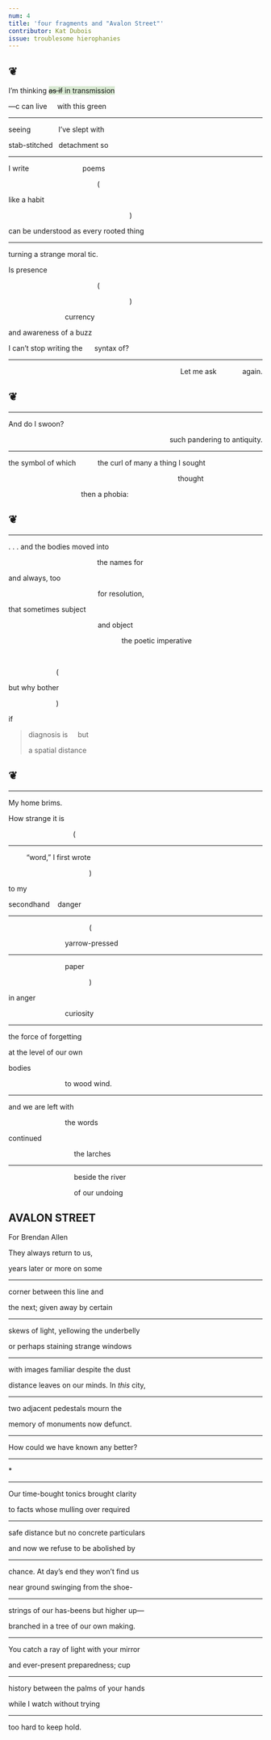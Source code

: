 ```yaml
---
num: 4
title: 'four fragments and "Avalon Street"'
contributor: Kat Dubois
issue: troublesome hierophanies
---
```


<h2>❦</h2>
<div style="max-width:600px;">
<p>I’m thinking <text style="background-color:#D9EAD3"><del>as if</del> in transmission</text></p>
<p>—c can live <span
style="display:inline-block;width:1rem;"></span>with this green   </p>
<hr>
<p>seeing              I’ve slept with</p>
<p>stab-stitched     detachment so</p>
<hr>
<p>I write                               poems</p>
<p style="padding-left:11rem;">(</p>
<p>like a habit                         </p>
<p style="padding-left:15rem;">)</p>
<p>can be understood as every rooted thing</p>
<hr>
<p>turning a strange moral tic.</p>
<p>Is presence                         </p>
<p style="padding-left:11rem;">(</p>
<p style="padding-left:15rem;">)</p>
<p style="padding-left:7rem;">currency</p>
<p>and awareness of a buzz</p>
<p>I can’t stop writing the&nbsp;&nbsp;&nbsp;&nbsp;&nbsp;&nbsp;syntax of? </p>
<hr>
<p style="text-align:right;">Let me ask             again.</p>
</div>
<h2>❦</h2>
<div style="max-width:600px;">
<hr>
<p>And do I swoon?</p>
<p style="text-align:right;">such pandering to antiquity.</p>
<hr>
<p>the symbol of which           the curl of many a thing I sought</p>
<p style="padding-left:21rem;">thought</p>
<p style="padding-left:9rem;">then a phobia:</p>
</div>
<h2>❦</h2>
<div style="max-width:600px;">
<hr>
<p>. . . and the bodies moved into</p>
<p style="padding-left:11rem;">the names for </p>
<p>and always, too </p>
<p>                                             for resolution, </p>
<p>that sometimes subject                  </p>
<p>                                             and object</p>
<p>                                                         the poetic
imperative</p>
<p> </p>
<p>                        (</p>
<p>but why bother</p>
<p>                        )</p>
<p>if  </p>
<blockquote>
<p>diagnosis is&nbsp;&nbsp;&nbsp;&nbsp;&nbsp;but</p>
<p>a spatial distance</p>
</blockquote>
</div>
<h2>❦</h2>
<div style="max-width:600px;">
<hr>
<p>My home brims. </p>
<p>How strange it is    </p>
<p style="padding-left:8rem;">(</p>
<hr>
<p>         “word,” I first wrote</p>
<p style="padding-left:10rem;">)</p>
<p>to my</p>
<p>secondhand&nbsp;&nbsp;&nbsp;&nbsp;danger </p>
<hr>
<p style="padding-left:10rem;">(</p>
<p style="padding-left:7rem;">yarrow-pressed</p>
<hr>
<p style="padding-left:7rem;">paper</p>
<p style="padding-left:10rem;">)</p>
<p>in anger</p>
<p style="padding-left:7rem;">curiosity</p>
<hr>
<p>the force of forgetting</p>
<p>at the level of our own</p>
<p>bodies          </p>
<p style="padding-left:7rem;">to wood wind.</p>
<hr>
<p>and we are left with</p>
<p style="padding-left:7rem;">the words</p>
<p>continued</p>
<p>                                 the larches</p>
<hr>
<p>                                 beside the river</p>
<p>                                 of our undoing</p>
</div>
<h2>AVALON STREET</h2>
<p class="forenote">For Brendan Allen</p>
<p>They always return to us,</p>
<p>years later or more on some</p>
<hr>
<p>corner between this line and </p>
<p>the next; given away by certain </p>
<hr>
<p>skews of light, yellowing the underbelly</p>
<p>or perhaps staining strange windows</p>
<hr>
<p>with images familiar despite the dust</p>
<p>distance leaves on our minds. In <em>this</em> city, </p>
<hr>
<p>two adjacent pedestals mourn the</p>
<p>memory of monuments now defunct.</p>
<hr>
<p>How could we have known any better?</p>
<hr>
<p>*</p>
<hr>
<p>Our time-bought tonics brought clarity</p>
<p>to facts whose mulling over required</p>
<hr>
<p>safe distance but no concrete particulars</p>
<p>and now we refuse to be abolished by </p>
<hr>
<p>chance. At day’s end they won’t find us </p>
<p>near ground swinging from the shoe-</p>
<hr>
<p>strings of our has-beens but higher up—</p>
<p>branched in a tree of our own making. </p>
<hr>
<p>You catch a ray of light with your mirror</p>
<p>and ever-present preparedness; cup </p>
<hr>
<p>history between the palms of your hands</p>
<p>while I watch without trying </p>
<hr>
<p>too hard to keep hold.</p>
